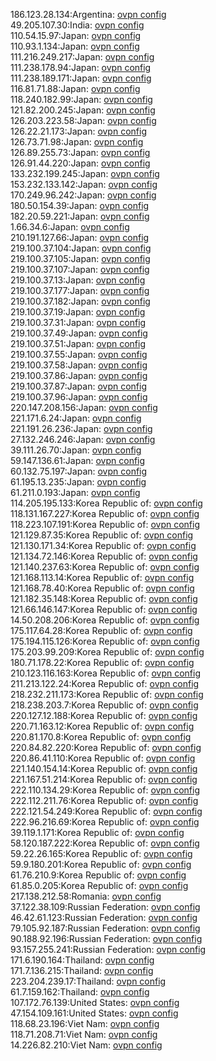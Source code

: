 186.123.28.134:Argentina: [ovpn config](vpn/186_123_28_134.ovpn)  
49.205.107.30:India: [ovpn config](vpn/49_205_107_30.ovpn)  
110.54.15.97:Japan: [ovpn config](vpn/110_54_15_97.ovpn)  
110.93.1.134:Japan: [ovpn config](vpn/110_93_1_134.ovpn)  
111.216.249.217:Japan: [ovpn config](vpn/111_216_249_217.ovpn)  
111.238.178.94:Japan: [ovpn config](vpn/111_238_178_94.ovpn)  
111.238.189.171:Japan: [ovpn config](vpn/111_238_189_171.ovpn)  
116.81.71.88:Japan: [ovpn config](vpn/116_81_71_88.ovpn)  
118.240.182.99:Japan: [ovpn config](vpn/118_240_182_99.ovpn)  
121.82.200.245:Japan: [ovpn config](vpn/121_82_200_245.ovpn)  
126.203.223.58:Japan: [ovpn config](vpn/126_203_223_58.ovpn)  
126.22.21.173:Japan: [ovpn config](vpn/126_22_21_173.ovpn)  
126.73.71.98:Japan: [ovpn config](vpn/126_73_71_98.ovpn)  
126.89.255.73:Japan: [ovpn config](vpn/126_89_255_73.ovpn)  
126.91.44.220:Japan: [ovpn config](vpn/126_91_44_220.ovpn)  
133.232.199.245:Japan: [ovpn config](vpn/133_232_199_245.ovpn)  
153.232.133.142:Japan: [ovpn config](vpn/153_232_133_142.ovpn)  
170.249.96.242:Japan: [ovpn config](vpn/170_249_96_242.ovpn)  
180.50.154.39:Japan: [ovpn config](vpn/180_50_154_39.ovpn)  
182.20.59.221:Japan: [ovpn config](vpn/182_20_59_221.ovpn)  
1.66.34.6:Japan: [ovpn config](vpn/1_66_34_6.ovpn)  
210.191.127.66:Japan: [ovpn config](vpn/210_191_127_66.ovpn)  
219.100.37.104:Japan: [ovpn config](vpn/219_100_37_104.ovpn)  
219.100.37.105:Japan: [ovpn config](vpn/219_100_37_105.ovpn)  
219.100.37.107:Japan: [ovpn config](vpn/219_100_37_107.ovpn)  
219.100.37.13:Japan: [ovpn config](vpn/219_100_37_13.ovpn)  
219.100.37.177:Japan: [ovpn config](vpn/219_100_37_177.ovpn)  
219.100.37.182:Japan: [ovpn config](vpn/219_100_37_182.ovpn)  
219.100.37.19:Japan: [ovpn config](vpn/219_100_37_19.ovpn)  
219.100.37.31:Japan: [ovpn config](vpn/219_100_37_31.ovpn)  
219.100.37.49:Japan: [ovpn config](vpn/219_100_37_49.ovpn)  
219.100.37.51:Japan: [ovpn config](vpn/219_100_37_51.ovpn)  
219.100.37.55:Japan: [ovpn config](vpn/219_100_37_55.ovpn)  
219.100.37.58:Japan: [ovpn config](vpn/219_100_37_58.ovpn)  
219.100.37.86:Japan: [ovpn config](vpn/219_100_37_86.ovpn)  
219.100.37.87:Japan: [ovpn config](vpn/219_100_37_87.ovpn)  
219.100.37.96:Japan: [ovpn config](vpn/219_100_37_96.ovpn)  
220.147.208.156:Japan: [ovpn config](vpn/220_147_208_156.ovpn)  
221.171.6.24:Japan: [ovpn config](vpn/221_171_6_24.ovpn)  
221.191.26.236:Japan: [ovpn config](vpn/221_191_26_236.ovpn)  
27.132.246.246:Japan: [ovpn config](vpn/27_132_246_246.ovpn)  
39.111.26.70:Japan: [ovpn config](vpn/39_111_26_70.ovpn)  
59.147.136.61:Japan: [ovpn config](vpn/59_147_136_61.ovpn)  
60.132.75.197:Japan: [ovpn config](vpn/60_132_75_197.ovpn)  
61.195.13.235:Japan: [ovpn config](vpn/61_195_13_235.ovpn)  
61.211.0.193:Japan: [ovpn config](vpn/61_211_0_193.ovpn)  
114.205.195.133:Korea Republic of: [ovpn config](vpn/114_205_195_133.ovpn)  
118.131.167.227:Korea Republic of: [ovpn config](vpn/118_131_167_227.ovpn)  
118.223.107.191:Korea Republic of: [ovpn config](vpn/118_223_107_191.ovpn)  
121.129.87.35:Korea Republic of: [ovpn config](vpn/121_129_87_35.ovpn)  
121.130.171.34:Korea Republic of: [ovpn config](vpn/121_130_171_34.ovpn)  
121.134.72.146:Korea Republic of: [ovpn config](vpn/121_134_72_146.ovpn)  
121.140.237.63:Korea Republic of: [ovpn config](vpn/121_140_237_63.ovpn)  
121.168.113.14:Korea Republic of: [ovpn config](vpn/121_168_113_14.ovpn)  
121.168.78.40:Korea Republic of: [ovpn config](vpn/121_168_78_40.ovpn)  
121.182.35.148:Korea Republic of: [ovpn config](vpn/121_182_35_148.ovpn)  
121.66.146.147:Korea Republic of: [ovpn config](vpn/121_66_146_147.ovpn)  
14.50.208.206:Korea Republic of: [ovpn config](vpn/14_50_208_206.ovpn)  
175.117.64.28:Korea Republic of: [ovpn config](vpn/175_117_64_28.ovpn)  
175.194.115.126:Korea Republic of: [ovpn config](vpn/175_194_115_126.ovpn)  
175.203.99.209:Korea Republic of: [ovpn config](vpn/175_203_99_209.ovpn)  
180.71.178.22:Korea Republic of: [ovpn config](vpn/180_71_178_22.ovpn)  
210.123.116.163:Korea Republic of: [ovpn config](vpn/210_123_116_163.ovpn)  
211.213.122.24:Korea Republic of: [ovpn config](vpn/211_213_122_24.ovpn)  
218.232.211.173:Korea Republic of: [ovpn config](vpn/218_232_211_173.ovpn)  
218.238.203.7:Korea Republic of: [ovpn config](vpn/218_238_203_7.ovpn)  
220.127.12.188:Korea Republic of: [ovpn config](vpn/220_127_12_188.ovpn)  
220.71.163.12:Korea Republic of: [ovpn config](vpn/220_71_163_12.ovpn)  
220.81.170.8:Korea Republic of: [ovpn config](vpn/220_81_170_8.ovpn)  
220.84.82.220:Korea Republic of: [ovpn config](vpn/220_84_82_220.ovpn)  
220.86.41.110:Korea Republic of: [ovpn config](vpn/220_86_41_110.ovpn)  
221.140.154.14:Korea Republic of: [ovpn config](vpn/221_140_154_14.ovpn)  
221.167.51.214:Korea Republic of: [ovpn config](vpn/221_167_51_214.ovpn)  
222.110.134.29:Korea Republic of: [ovpn config](vpn/222_110_134_29.ovpn)  
222.112.211.76:Korea Republic of: [ovpn config](vpn/222_112_211_76.ovpn)  
222.121.54.249:Korea Republic of: [ovpn config](vpn/222_121_54_249.ovpn)  
222.96.216.69:Korea Republic of: [ovpn config](vpn/222_96_216_69.ovpn)  
39.119.1.171:Korea Republic of: [ovpn config](vpn/39_119_1_171.ovpn)  
58.120.187.222:Korea Republic of: [ovpn config](vpn/58_120_187_222.ovpn)  
59.22.26.165:Korea Republic of: [ovpn config](vpn/59_22_26_165.ovpn)  
59.9.180.201:Korea Republic of: [ovpn config](vpn/59_9_180_201.ovpn)  
61.76.210.9:Korea Republic of: [ovpn config](vpn/61_76_210_9.ovpn)  
61.85.0.205:Korea Republic of: [ovpn config](vpn/61_85_0_205.ovpn)  
217.138.212.58:Romania: [ovpn config](vpn/217_138_212_58.ovpn)  
37.122.38.109:Russian Federation: [ovpn config](vpn/37_122_38_109.ovpn)  
46.42.61.123:Russian Federation: [ovpn config](vpn/46_42_61_123.ovpn)  
79.105.92.187:Russian Federation: [ovpn config](vpn/79_105_92_187.ovpn)  
90.188.92.196:Russian Federation: [ovpn config](vpn/90_188_92_196.ovpn)  
93.157.255.241:Russian Federation: [ovpn config](vpn/93_157_255_241.ovpn)  
171.6.190.164:Thailand: [ovpn config](vpn/171_6_190_164.ovpn)  
171.7.136.215:Thailand: [ovpn config](vpn/171_7_136_215.ovpn)  
223.204.239.17:Thailand: [ovpn config](vpn/223_204_239_17.ovpn)  
61.7.159.162:Thailand: [ovpn config](vpn/61_7_159_162.ovpn)  
107.172.76.139:United States: [ovpn config](vpn/107_172_76_139.ovpn)  
47.154.109.161:United States: [ovpn config](vpn/47_154_109_161.ovpn)  
118.68.23.196:Viet Nam: [ovpn config](vpn/118_68_23_196.ovpn)  
118.71.208.71:Viet Nam: [ovpn config](vpn/118_71_208_71.ovpn)  
14.226.82.210:Viet Nam: [ovpn config](vpn/14_226_82_210.ovpn)  
